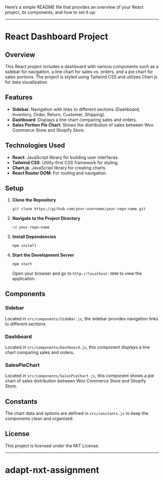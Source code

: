 Here’s a simple README file that provides an overview of your React project, its components, and how to set it up:

---

# React Dashboard Project

## Overview

This React project includes a dashboard with various components such as a sidebar for navigation, a line chart for sales vs. orders, and a pie chart for sales portions. The project is styled using Tailwind CSS and utilizes Chart.js for data visualization.

## Features

- **Sidebar**: Navigation with links to different sections (Dashboard, Inventory, Order, Return, Customer, Shipping).
- **Dashboard**: Displays a line chart comparing sales and orders.
- **Sales Portion Pie Chart**: Shows the distribution of sales between Woo Commerce Store and Shopify Store.

## Technologies Used

- **React**: JavaScript library for building user interfaces.
- **Tailwind CSS**: Utility-first CSS framework for styling.
- **Chart.js**: JavaScript library for creating charts.
- **React Router DOM**: For routing and navigation.

## Setup

1. **Clone the Repository**

   ```bash
   git clone https://github.com/your-username/your-repo-name.git
   ```

2. **Navigate to the Project Directory**

   ```bash
   cd your-repo-name
   ```

3. **Install Dependencies**

   ```bash
   npm install
   ```

4. **Start the Development Server**

   ```bash
   npm start
   ```

   Open your browser and go to `http://localhost:3000` to view the application.

## Components

### Sidebar

Located in `src/components/SideBar.js`, the sidebar provides navigation links to different sections.

### Dashboard

Located in `src/components/Dashboard.js`, this component displays a line chart comparing sales and orders.

### SalesPieChart

Located in `src/components/SalesPieChart.js`, this component shows a pie chart of sales distribution between Woo Commerce Store and Shopify Store.

## Constants

The chart data and options are defined in `src/constants.js` to keep the components clean and organized.

## License

This project is licensed under the MIT License.

---
# adapt-nxt-assignment
